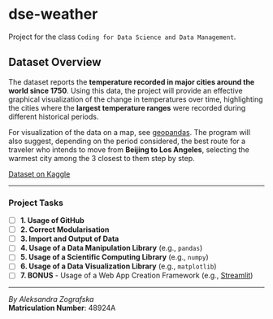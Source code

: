 # dse-weather
Project for the class `Coding for Data Science and Data Management`.

## Dataset Overview

The dataset reports the **temperature recorded in major cities around the world since 1750**. Using this data, the project will provide an effective graphical visualization of the change in temperatures over time, highlighting the cities where the **largest temperature ranges** were recorded during different historical periods. 

For visualization of the data on a map, see [geopandas](https://geopandas.org/). The program will also suggest, depending on the period considered, the best route for a traveler who intends to move from **Beijing to Los Angeles**, selecting the warmest city among the 3 closest to them step by step.

[Dataset on Kaggle](https://kaggle.com/datasets/berkeleyearth/climate-change-earth-surface-temperature-data)

---

### Project Tasks

- [ ] **1. Usage of GitHub**
- [ ] **2. Correct Modularisation**
- [ ] **3. Import and Output of Data**
- [ ] **4. Usage of a Data Manipulation Library** (e.g., `pandas`)
- [ ] **5. Usage of a Scientific Computing Library** (e.g., `numpy`)
- [ ] **6. Usage of a Data Visualization Library** (e.g., `matplotlib`)
- [ ] **7. BONUS** - Usage of a Web App Creation Framework (e.g., [Streamlit](https://streamlit.io/))

---

_By Aleksandra Zografska_  
**Matriculation Number**: 48924A
